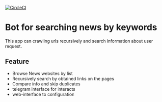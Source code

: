 [![CircleCI](https://circleci.com/gh/antonchasnyk/whats_about_bot/tree/master.svg?style=svg)](https://circleci.com/gh/antonchasnyk/whats_about_bot/tree/master)
# Bot for searching news by keywords
This app can crawling urls recursively and search information about user request. 
## Feature
* Browse News websites by list
* Recursively search by obtained links on the pages
* Compare info and skip duplicates
* telegram interface for interacts
* web-interface to configuration